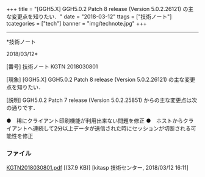 ﻿+++
title = "[GGH5.X] GGH5.0.2 Patch 8 release (Version 5.0.2.26121) の主な変更点を知りたい．"
date = "2018-03-12"
ttags = ["技術ノート"]
tcategories = ["tech"]
banner = "img/technote.jpg"
+++

-----------------------------------------------------------------------------------------------------------------------------

*技術ノート

2018/03/12*


[番号]
技術ノート KGTN 2018030801

[現象]
[GGH5.X] GGH5.0.2 Patch 8 release (Version 5.0.2.26121)
の主な変更点を知りたい．

[説明]
GGH5.0.2 Patch 7 release (Version 5.0.2.25851)
からの主な変更点は次の通りです．

●　稀にクライアント印刷機能が利用出来ない問題を修正
●　ホストからクライアントへ連続して2分以上データが送信された時にセッションが切断される可能性を修正


### ファイル

 
 


[KGTN2018030801.pdf](http://techreport.kitasp.net/attachments/download/3991/KGTN2018030801.pdf)
 [(37.9 KB)] [kitasp 技術センター, 2018/03/12
16:11]


 


 

